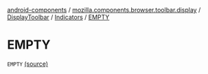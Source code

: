 [android-components](../../../index.md) / [mozilla.components.browser.toolbar.display](../../index.md) / [DisplayToolbar](../index.md) / [Indicators](index.md) / [EMPTY](./-e-m-p-t-y.md)

# EMPTY

`EMPTY` [(source)](https://github.com/mozilla-mobile/android-components/blob/master/components/browser/toolbar/src/main/java/mozilla/components/browser/toolbar/display/DisplayToolbar.kt#L79)